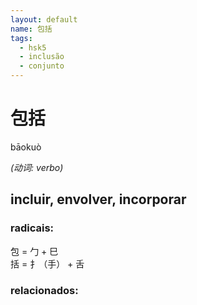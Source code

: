 ```yaml
--- 
layout: default
name: 包括 
tags: 
  - hsk5
  - inclusão
  - conjunto
--- 
```

# 包括 
bāokuò  
 
*(动词: verbo)*  
## incluir, envolver, incorporar 
### radicais: 
包 = 勹 + 巳  
括 = 扌（手） + 舌  
### relacionados: 
